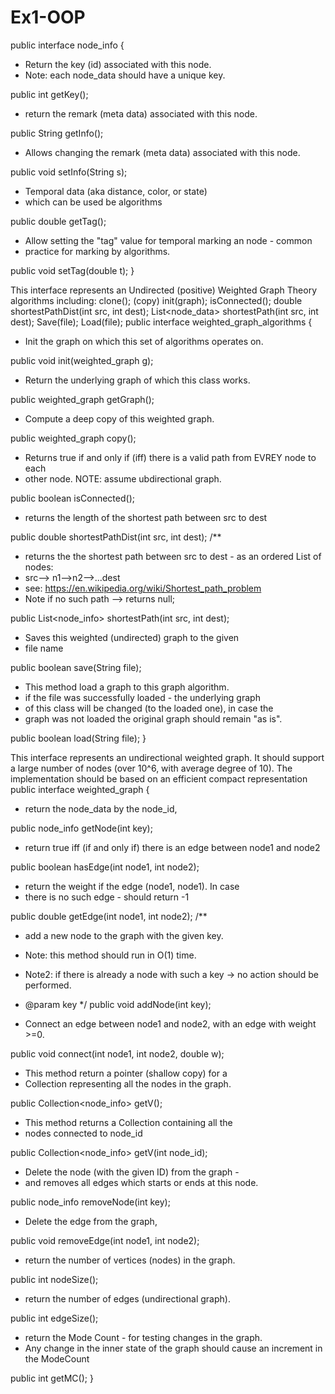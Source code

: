 # Ex1-OOP
public interface node_info {

 * Return the key (id) associated with this node.
 * Note: each node_data should have a unique key.
 
public int getKey();

 * return the remark (meta data) associated with this node.
 
public String getInfo();

 * Allows changing the remark (meta data) associated with this node.

public void setInfo(String s);

 * Temporal data (aka distance, color, or state)
 * which can be used be algorithms

public double getTag();

 * Allow setting the "tag" value for temporal marking an node - common
 * practice for marking by algorithms.
 
public void setTag(double t);
}

This interface represents an Undirected (positive) Weighted Graph Theory algorithms including:
clone(); (copy)
init(graph);
isConnected();
double shortestPathDist(int src, int dest);
List<node_data> shortestPath(int src, int dest);
Save(file);
Load(file);
public interface weighted_graph_algorithms {

 * Init the graph on which this set of algorithms operates on.
 
public void init(weighted_graph g);
 * Return the underlying graph of which this class works.
 
public weighted_graph getGraph();

 * Compute a deep copy of this weighted graph.

public weighted_graph copy();

 * Returns true if and only if (iff) there is a valid path from EVREY node to each
 * other node. NOTE: assume ubdirectional graph.

public boolean isConnected();
 * returns the length of the shortest path between src to dest

public double shortestPathDist(int src, int dest);
/**
 * returns the the shortest path between src to dest - as an ordered List of nodes:
 * src--> n1-->n2-->...dest
 * see: https://en.wikipedia.org/wiki/Shortest_path_problem
 * Note if no such path --> returns null;
 
public List<node_info> shortestPath(int src, int dest);

 * Saves this weighted (undirected) graph to the given
 * file name

public boolean save(String file);

 * This method load a graph to this graph algorithm.
 * if the file was successfully loaded - the underlying graph
 * of this class will be changed (to the loaded one), in case the
 * graph was not loaded the original graph should remain "as is".
 
public boolean load(String file);
}

This interface represents an undirectional weighted graph.
It should support a large number of nodes (over 10^6, with average degree of 10).
The implementation should be based on an efficient compact representation
public interface weighted_graph {

 * return the node_data by the node_id,

public node_info getNode(int key);

 * return true iff (if and only if) there is an edge between node1 and node2
 
public boolean hasEdge(int node1, int node2);

 * return the weight if the edge (node1, node1). In case
 * there is no such edge - should return -1

public double getEdge(int node1, int node2);
/**
 * add a new node to the graph with the given key.
 * Note: this method should run in O(1) time.
 * Note2: if there is already a node with such a key -> no action should be performed.
 * @param key
 */
public void addNode(int key);

 * Connect an edge between node1 and node2, with an edge with weight >=0.

public void connect(int node1, int node2, double w);

 * This method return a pointer (shallow copy) for a
 * Collection representing all the nodes in the graph.
 
public Collection<node_info> getV();

 * This method returns a Collection containing all the
 * nodes connected to node_id
 
public Collection<node_info> getV(int node_id);

 * Delete the node (with the given ID) from the graph -
 * and removes all edges which starts or ends at this node.

public node_info removeNode(int key);

 * Delete the edge from the graph,

public void removeEdge(int node1, int node2);
* return the number of vertices (nodes) in the graph.

public int nodeSize();

 * return the number of edges (undirectional graph).

public int edgeSize();

 * return the Mode Count - for testing changes in the graph.
 * Any change in the inner state of the graph should cause an increment in the ModeCount

public int getMC();
}
